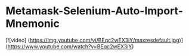 # Metamask-Selenium-Auto-Import-Mnemonic

[![video]
(https://img.youtube.com/vi/BEqc2wEX3iY/maxresdefault.jpg)]
(https://www.youtube.com/watch?v=BEqc2wEX3iY)
